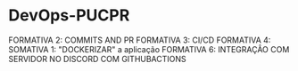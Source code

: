 # DevOps-PUCPR
FORMATIVA 2: COMMITS AND PR
FORMATIVA 3: CI/CD
FORMATIVA 4: SOMATIVA 1: "DOCKERIZAR" a aplicação
FORMATIVA 6: INTEGRAÇÂO COM SERVIDOR NO DISCORD COM GITHUBACTIONS
